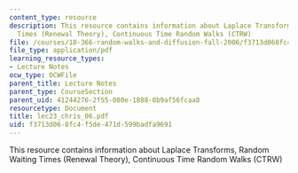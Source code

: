 ```yaml
---
content_type: resource
description: This resource contains information about Laplace Transforms, Random Waiting
  Times (Renewal Theory), Continuous Time Random Walks (CTRW)
file: /courses/18-366-random-walks-and-diffusion-fall-2006/f3713d068fc4f5de471d599badfa9691_lec23_chris_06.pdf
file_type: application/pdf
learning_resource_types:
- Lecture Notes
ocw_type: OCWFile
parent_title: Lecture Notes
parent_type: CourseSection
parent_uid: 41244276-2f55-080e-1888-0b9af56fcaa8
resourcetype: Document
title: lec23_chris_06.pdf
uid: f3713d06-8fc4-f5de-471d-599badfa9691
---
```

This resource contains information about Laplace Transforms, Random Waiting Times (Renewal Theory), Continuous Time Random Walks (CTRW)

